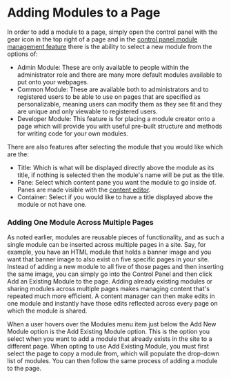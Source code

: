 # Adding Modules to a Page

In order to add a module to a page, simply open the control panel with the gear icon in the top right of a page and in the [control panel module management feature](../../manuals/content/control-panel.md) there is the ability to select a new module from the options of:

* Admin Module: These are only available to people within the administrator role and there are many more default modules available to put onto your webpages.
* Common Module: These are available both to administrators and to registered users to be able to use on pages that are specified as personalizable, meaning users can modify them as they see fit and they are unique and only viewable to registered users.
* Developer Module: This feature is for placing a module creator onto a page which will provide you with useful pre-built structure and methods for writing code for your own modules.

There are also features after selecting the module that you would like which are the:

* Title: Which is what will be displayed directly above the module as its title, if nothing is selected then the module's name will be put as the title.
* Pane: Select which content pane you want the module to go inside of. Panes are made visible with the [content editor](../../manuals/content/content-editor.md).
* Container: Select if you would like to have a title displayed above the module or not have one.

### Adding One Module Across Multiple Pages

As noted earlier, modules are reusable pieces of functionality, and as such a single module can be inserted across multiple pages in a site. Say, for example, you have an HTML module that holds a banner image and you want that banner image to also exist on five specific pages in your site. Instead of adding a new module to all five of those pages and then inserting the same image, you can simply go into the Control Panel and then click Add an Existing Module to the page. Adding already existing modules or sharing modules across multiple pages makes managing content that's repeated much more efficient. A content manager can then make edits in one module and instantly have those edits reflected across every page on which the module is shared.

When a user hovers over the Modules menu item just below the Add New Module option is the Add Existing Module option. This is the option you select when you want to add a module that already exists in the site to a different page. When opting to use Add Existing Module, you must first select the page to copy a module from, which will populate the drop-down list of modules. You can then follow the same process of adding a module to the page.
